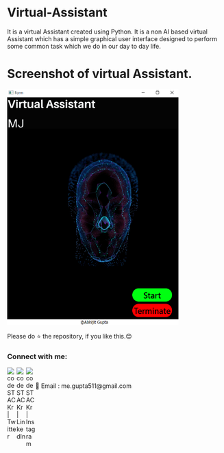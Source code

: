 # Virtual-Assistant
It is a virtual Assistant created using Python. It is a non AI based virtual Assistant which has a simple graphical user interface designed to perform some common task which we do in our day to day life.


# Screenshot of virtual Assistant.
<img src="https://github.com/abhi-511/Virtual-Assistant/blob/main/Screenshot%20(47).png" alt="alt text" height=550 width="400"/>   




Please do ⭐ the repository, if you like this.😊


### Connect with me:


[<img align="left" alt="codeSTACKr | Twitter" width="22px" src="https://cdn.jsdelivr.net/npm/simple-icons@v3/icons/twitter.svg" />][twitter]
[<img align="left" alt="codeSTACKr | LinkedIn" width="22px" src="https://cdn.jsdelivr.net/npm/simple-icons@v3/icons/linkedin.svg" />][linkedin]
[<img align="left" alt="codeSTACKr | Instagram" width="22px" src="https://cdn.jsdelivr.net/npm/simple-icons@v3/icons/instagram.svg" />][instagram]




[twitter]: https://twitter.com/Abhijit89577918
[instagram]: https://www.instagram.com/_abhijit_gupta_/
[linkedin]: https://www.linkedin.com/in/abhijit-gupta-764a96209/


<br />
<br />
📧 Email : me.gupta511@gmail.com

